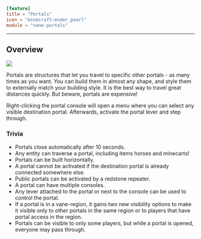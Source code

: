 ```toml
[feature]
title = "Portals"
icon = "minecraft:ender_pearl"
module = "vane-portals"
```
---
## Overview

<!-- TODO SCREENSHOT -->
![](images/portal_boundary.png)

Portals are structures that let you travel to specific other portals - as many times as you want.
You can build them in almost any shape, and style them to externally match your building style.
It is the best way to travel great distances quickly. But beware, portals are expensive!

Right-clicking the portal console will open a menu where you can select any visible destination portal.
Afterwards, activate the portal lever and step through.

### Trivia

- Portals close automatically after 10 seconds.
- Any entity can traverse a portal, including items horses and minecarts!
- Portals can be built horizontally.
- A portal cannot be activated if the destination portal is already connected somewhere else.
- Public portals can be activated by a redstone repeater.
- A portal can have multiple consoles.
- Any lever attached to the portal or next to the console can be used to control the portal.
- If a portal is in a vane-region, it gains two new visibility options to make it visible only to other portals in the same region or to players that have portal access in the region.
- Portals can be visible to only some players, but while a portal is opened, everyone may pass through.
